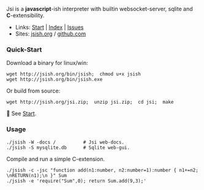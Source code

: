 Jsi is a **javascript**-ish interpreter with builtin websocket-server, sqlite and **C**-extensibility. 


- Links: [Start](./lib/web/md/Start.md) | [Index](./lib/web/md/Index.md) | [Issues](https://github.com/pcmacdon/jsish/issues)
- Sites: [jsish.org](https://jsish.org) / [github.com](https://github.com/pcmacdon/jsish)

### Quick-Start

Download a binary for linux/win:

    wget http://jsish.org/bin/jsish;  chmod u+x jsish
    wget http://jsish.org/bin/jsish.exe

Or build from source:
 
    wget http://jsish.org/jsi.zip;  unzip jsi.zip;  cd jsi;  make
    
&#x1f6a9; See [Start](./lib/web/md/Start.md).
    
### Usage

    ./jsish -W -docs /          # Jsi web-docs.
    ./jsish -S mysqlite.db      # Sqlite web-gui.
    
Compile and run a simple C-extension.

    ./jsish -c -jsc "function add(n1:number, n2:number=1):number { n1+=n2; \nRETURN(n1);\n }" Sum 
    ./jsish -e 'require("Sum",0); return Sum.add(9,3);'
